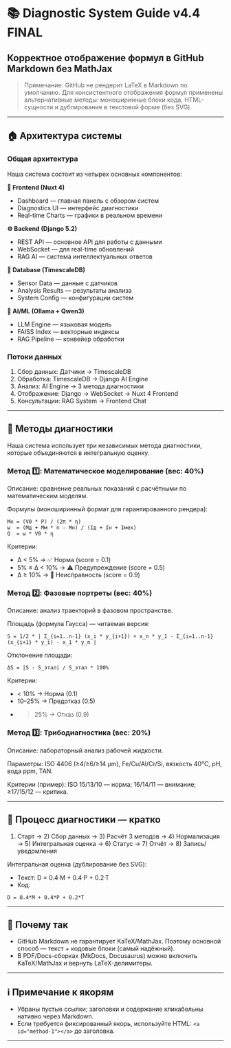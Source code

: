 # 📚 Diagnostic System Guide v4.4 FINAL
## Корректное отображение формул в GitHub Markdown без MathJax

> Примечание: GitHub не рендерит LaTeX в Markdown по умолчанию. Для консистентного отображения формул применены альтернативные методы: моноширинные блоки кода, HTML-сущности и дублирование в текстовой форме (без SVG).

---

## 🏠 Архитектура системы

### Общая архитектура

Наша система состоит из четырех основных компонентов:

**🎨 Frontend (Nuxt 4)**
- Dashboard — главная панель с обзором систем
- Diagnostics UI — интерфейс диагностики
- Real-time Charts — графики в реальном времени

**⚙️ Backend (Django 5.2)**
- REST API — основное API для работы с данными
- WebSocket — для real-time обновлений
- RAG AI — система интеллектуальных ответов

**💾 Database (TimescaleDB)**
- Sensor Data — данные с датчиков
- Analysis Results — результаты анализа
- System Config — конфигурации систем

**🤖 AI/ML (Ollama + Qwen3)**
- LLM Engine — языковая модель
- FAISS Index — векторные индексы
- RAG Pipeline — конвейер обработки

### Потоки данных

1) Сбор данных: Датчики → TimescaleDB
2) Обработка: TimescaleDB → Django AI Engine
3) Анализ: AI Engine → 3 метода диагностики
4) Отображение: Django → WebSocket → Nuxt 4 Frontend
5) Консультации: RAG System → Frontend Chat

---

## 🔧 Методы диагностики

Наша система использует три независимых метода диагностики, которые объединяются в интегральную оценку.

### Метод 1️⃣: Математическое моделирование (вес: 40%)

Описание: сравнение реальных показаний с расчётными по математическим моделям.

Формулы (моноширинный формат для гарантированного рендера):
```text
Mн = (V0 * P) / (2π * η)
ω  = (Mд + Mм * n - Mн) / (Iд + Iн + Iмех)
Q  = ω * V0 * η
```

Критерии:
- Δ < 5%  → ✅ Норма (score = 0.1)
- 5% ≤ Δ < 10% → ⚠️ Предупреждение (score = 0.5)
- Δ ≥ 10% → 🔴 Неисправность (score = 0.9)

### Метод 2️⃣: Фазовые портреты (вес: 40%)

Описание: анализ траекторий в фазовом пространстве.

Площадь (формула Гаусса) — читаемая версия:
```text
S = 1/2 * | Σ_{i=1..n-1} (x_i * y_{i+1}) + x_n * y_1 - Σ_{i=1..n-1} (x_{i+1} * y_i) - x_1 * y_n |
```

Отклонение площади:
```text
ΔS = |S - S_этал| / S_этал * 100%
```

Критерии:
- < 10% → Норма (0.1)
- 10–25% → Предотказ (0.5)
- > 25% → Отказ (0.9)

### Метод 3️⃣: Трибодиагностика (вес: 20%)

Описание: лабораторный анализ рабочей жидкости.

Параметры: ISO 4406 (≥4/≥6/≥14 μm), Fe/Cu/Al/Cr/Si, вязкость 40°C, pH, вода ppm, TAN.

Критерии (пример): ISO 15/13/10 — норма; 16/14/11 — внимание; ≥17/15/12 — критика.

---

## 🔄 Процесс диагностики — кратко

1) Старт → 2) Сбор данных → 3) Расчёт 3 методов → 4) Нормализация → 5) Интегральная оценка → 6) Статус → 7) Отчёт → 8) Запись/уведомления

Интегральная оценка (дублирование без SVG):
- Текст: D = 0.4·M + 0.4·P + 0.2·T
- Код:
```text
D = 0.4*M + 0.4*P + 0.2*T
```

---

## 🧩 Почему так

- GitHub Markdown не гарантирует KaTeX/MathJax. Поэтому основной способ — текст + кодовые блоки (самый надёжный).
- В PDF/Docs-сборках (MkDocs, Docusaurus) можно включить KaTeX/MathJax и вернуть LaTeX-делимитеры.

---

## ℹ️ Примечание к якорям

- Убраны пустые ссылки; заголовки и содержание кликабельны нативно через Markdown.
- Если требуется фиксированный якорь, используйте HTML: `<a id="method-1"></a>` до заголовка.

---
